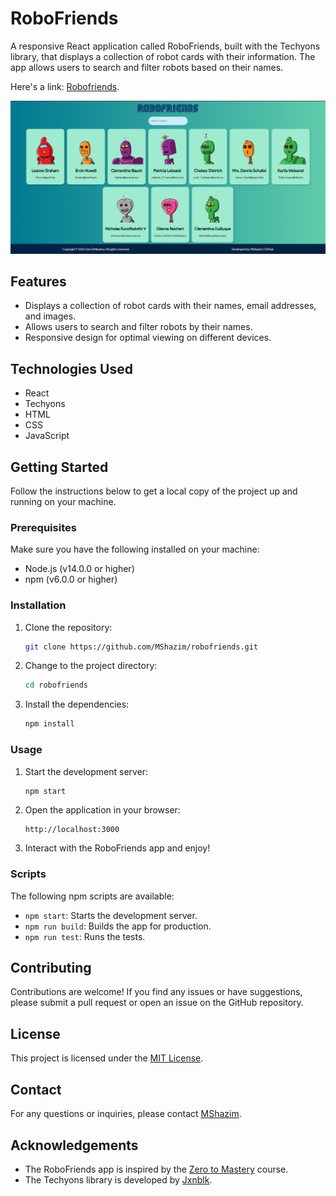 # RoboFriends

A responsive React application called RoboFriends, built with the Techyons library, that displays a collection of robot cards with their information. The app allows users to search and filter robots based on their names.

Here's a link: [Robofriends](https://mshazim.github.io/robofriends/).

![RoboFriends Screenshot](Screenshot.png)

## Features

- Displays a collection of robot cards with their names, email addresses, and images.
- Allows users to search and filter robots by their names.
- Responsive design for optimal viewing on different devices.

## Technologies Used

- React
- Techyons
- HTML
- CSS
- JavaScript

## Getting Started

Follow the instructions below to get a local copy of the project up and running on your machine.

### Prerequisites

Make sure you have the following installed on your machine:

- Node.js (v14.0.0 or higher)
- npm (v6.0.0 or higher)

### Installation

1. Clone the repository:

   ```bash
   git clone https://github.com/MShazim/robofriends.git
   ```

2. Change to the project directory:

   ```bash
   cd robofriends
   ```

3. Install the dependencies:

   ```bash
   npm install
   ```

### Usage

1. Start the development server:

   ```bash
   npm start
   ```

2. Open the application in your browser:

   ```plaintext
   http://localhost:3000
   ```

3. Interact with the RoboFriends app and enjoy!

### Scripts

The following npm scripts are available:

- `npm start`: Starts the development server.
- `npm run build`: Builds the app for production.
- `npm run test`: Runs the tests.

## Contributing

Contributions are welcome! If you find any issues or have suggestions, please submit a pull request or open an issue on the GitHub repository.

## License

This project is licensed under the [MIT License](LICENSE).

## Contact

For any questions or inquiries, please contact [MShazim](mailto:aslamshazim20@gmail.com).

## Acknowledgements

- The RoboFriends app is inspired by the [Zero to Mastery](https://zerotomastery.io/) course.
- The Techyons library is developed by [Jxnblk](https://jxnblk.com/).
